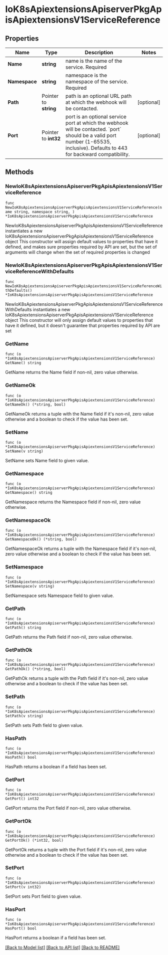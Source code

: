 # IoK8sApiextensionsApiserverPkgApisApiextensionsV1ServiceReference

## Properties

Name | Type | Description | Notes
------------ | ------------- | ------------- | -------------
**Name** | **string** | name is the name of the service. Required | 
**Namespace** | **string** | namespace is the namespace of the service. Required | 
**Path** | Pointer to **string** | path is an optional URL path at which the webhook will be contacted. | [optional] 
**Port** | Pointer to **int32** | port is an optional service port at which the webhook will be contacted. &#x60;port&#x60; should be a valid port number (1-65535, inclusive). Defaults to 443 for backward compatibility. | [optional] 

## Methods

### NewIoK8sApiextensionsApiserverPkgApisApiextensionsV1ServiceReference

`func NewIoK8sApiextensionsApiserverPkgApisApiextensionsV1ServiceReference(name string, namespace string, ) *IoK8sApiextensionsApiserverPkgApisApiextensionsV1ServiceReference`

NewIoK8sApiextensionsApiserverPkgApisApiextensionsV1ServiceReference instantiates a new IoK8sApiextensionsApiserverPkgApisApiextensionsV1ServiceReference object
This constructor will assign default values to properties that have it defined,
and makes sure properties required by API are set, but the set of arguments
will change when the set of required properties is changed

### NewIoK8sApiextensionsApiserverPkgApisApiextensionsV1ServiceReferenceWithDefaults

`func NewIoK8sApiextensionsApiserverPkgApisApiextensionsV1ServiceReferenceWithDefaults() *IoK8sApiextensionsApiserverPkgApisApiextensionsV1ServiceReference`

NewIoK8sApiextensionsApiserverPkgApisApiextensionsV1ServiceReferenceWithDefaults instantiates a new IoK8sApiextensionsApiserverPkgApisApiextensionsV1ServiceReference object
This constructor will only assign default values to properties that have it defined,
but it doesn't guarantee that properties required by API are set

### GetName

`func (o *IoK8sApiextensionsApiserverPkgApisApiextensionsV1ServiceReference) GetName() string`

GetName returns the Name field if non-nil, zero value otherwise.

### GetNameOk

`func (o *IoK8sApiextensionsApiserverPkgApisApiextensionsV1ServiceReference) GetNameOk() (*string, bool)`

GetNameOk returns a tuple with the Name field if it's non-nil, zero value otherwise
and a boolean to check if the value has been set.

### SetName

`func (o *IoK8sApiextensionsApiserverPkgApisApiextensionsV1ServiceReference) SetName(v string)`

SetName sets Name field to given value.


### GetNamespace

`func (o *IoK8sApiextensionsApiserverPkgApisApiextensionsV1ServiceReference) GetNamespace() string`

GetNamespace returns the Namespace field if non-nil, zero value otherwise.

### GetNamespaceOk

`func (o *IoK8sApiextensionsApiserverPkgApisApiextensionsV1ServiceReference) GetNamespaceOk() (*string, bool)`

GetNamespaceOk returns a tuple with the Namespace field if it's non-nil, zero value otherwise
and a boolean to check if the value has been set.

### SetNamespace

`func (o *IoK8sApiextensionsApiserverPkgApisApiextensionsV1ServiceReference) SetNamespace(v string)`

SetNamespace sets Namespace field to given value.


### GetPath

`func (o *IoK8sApiextensionsApiserverPkgApisApiextensionsV1ServiceReference) GetPath() string`

GetPath returns the Path field if non-nil, zero value otherwise.

### GetPathOk

`func (o *IoK8sApiextensionsApiserverPkgApisApiextensionsV1ServiceReference) GetPathOk() (*string, bool)`

GetPathOk returns a tuple with the Path field if it's non-nil, zero value otherwise
and a boolean to check if the value has been set.

### SetPath

`func (o *IoK8sApiextensionsApiserverPkgApisApiextensionsV1ServiceReference) SetPath(v string)`

SetPath sets Path field to given value.

### HasPath

`func (o *IoK8sApiextensionsApiserverPkgApisApiextensionsV1ServiceReference) HasPath() bool`

HasPath returns a boolean if a field has been set.

### GetPort

`func (o *IoK8sApiextensionsApiserverPkgApisApiextensionsV1ServiceReference) GetPort() int32`

GetPort returns the Port field if non-nil, zero value otherwise.

### GetPortOk

`func (o *IoK8sApiextensionsApiserverPkgApisApiextensionsV1ServiceReference) GetPortOk() (*int32, bool)`

GetPortOk returns a tuple with the Port field if it's non-nil, zero value otherwise
and a boolean to check if the value has been set.

### SetPort

`func (o *IoK8sApiextensionsApiserverPkgApisApiextensionsV1ServiceReference) SetPort(v int32)`

SetPort sets Port field to given value.

### HasPort

`func (o *IoK8sApiextensionsApiserverPkgApisApiextensionsV1ServiceReference) HasPort() bool`

HasPort returns a boolean if a field has been set.


[[Back to Model list]](../README.md#documentation-for-models) [[Back to API list]](../README.md#documentation-for-api-endpoints) [[Back to README]](../README.md)


